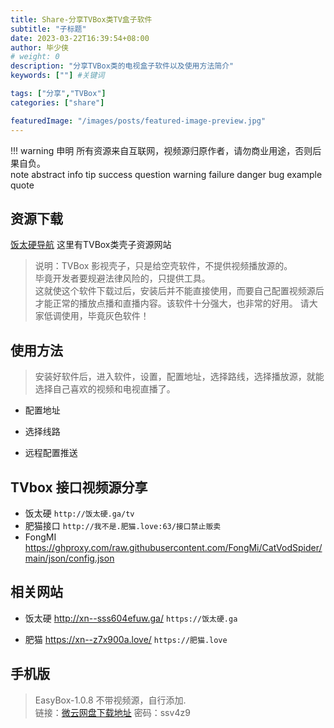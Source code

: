 ```yaml
---
title: Share-分享TVBox类TV盒子软件
subtitle: "子标题"
date: 2023-03-22T16:39:54+08:00
author: 毕少侠
# weight: 0
description: "分享TVBox类的电视盒子软件以及使用方法简介"
keywords: [""] #关键词

tags: ["分享","TVBox"]
categories: ["share"]

featuredImage: "/images/posts/featured-image-preview.jpg"
---
```

!!! warning 申明
    所有资源来自互联网，视频源归原作者，请勿商业用途，否则后果自负。  
    note abstract info tip success question warning failure danger bug example quote

## 资源下载

[饭太硬导航](https://饭太硬.ga) 这里有TVBox类壳子资源网站

> 说明：TVBox 影视壳子，只是给空壳软件，不提供视频播放源的。  
毕竟开发者要规避法律风险的，只提供工具。  
这就使这个软件下载过后，安装后并不能直接使用，而要自己配置视频源后才能正常的播放点播和直播内容。该软件十分强大，也非常的好用。
请大家低调使用，毕竟灰色软件！

## 使用方法

> 安装好软件后，进入软件，设置，配置地址，选择路线，选择播放源，就能选择自己喜欢的视频和电视直播了。

* 配置地址
  
* 选择线路

* 远程配置推送
  
## TVbox 接口视频源分享

* 饭太硬 `http://饭太硬.ga/tv`
* 肥猫接口 `http://我不是.肥猫.love:63/接口禁止贩卖`
* FongMI https://ghproxy.com/raw.githubusercontent.com/FongMi/CatVodSpider/main/json/config.json

## 相关网站

*  饭太硬 http://xn--sss604efuw.ga/  `https://饭太硬.ga`

*  肥猫 https://xn--z7x900a.love/  `https://肥猫.love`
 
## 手机版

> EasyBox-1.0.8 不带视频源，自行添加.   
> 链接：[微云网盘下载地址](https://share.weiyun.com/XUB4hguT) 密码：ssv4z9